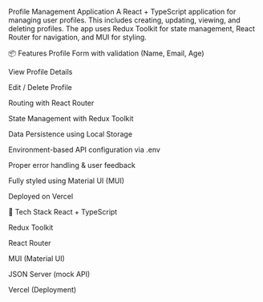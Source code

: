 Profile Management Application
A React + TypeScript application for managing user profiles. This includes creating, updating, viewing, and deleting profiles. The app uses Redux Toolkit for state management, React Router for navigation, and MUI for styling.

📦 Features
Profile Form with validation (Name, Email, Age)

View Profile Details

Edit / Delete Profile

Routing with React Router

State Management with Redux Toolkit

Data Persistence using Local Storage

Environment-based API configuration via .env

Proper error handling & user feedback

Fully styled using Material UI (MUI)

Deployed on Vercel

🔧 Tech Stack
React + TypeScript

Redux Toolkit

React Router

MUI (Material UI)

JSON Server (mock API)

Vercel (Deployment)

